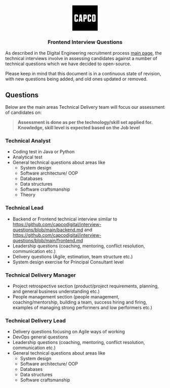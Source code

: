 <!-- PROJECT LOGO -->
<br />
<p align="center">
  <a href="https://github.com/capcodigital/repo_name">
    <img src="images/logo.png" alt="Logo" width="80" height="80">
  </a>

<h3 align="center"> Frontend Interview Questions </h3>

As described in the Digital Engineering recruitment process [main page](https://github.com/capcodigital/interview-questions/blob/main/README.md#interview-questions), the technical interviews involve in assessing candidates against a number of technical questions which we have decided to open-source.

Please keep in mind that this document is in a continuous state of revision, with new questions being added, and old ones updated or removed.

## Questions

Below are the main areas Technical Delivery team will focus our assessment of candidates on:

> **Assessment is done as per the technology/skill set applied for.  Knowledge, skill level is expected based on the Job level**

### Technical Analyst

* Coding test in Java or Python
* Analytical test
* General technical questions about areas like 
  * System design
  * Software architecture/ OOP
  * Databases
  * Data structures
  * Software craftsmanship
  * Theory

### Technical Lead

* Backend or Frontend technical interview similar to 
https://github.com/capcodigital/interview-questions/blob/main/backend.md and https://github.com/capcodigital/interview-questions/blob/main/frontend.md
* Leadership questions (coaching, mentoring, conflict resolution, communication etc.)
* Delivery questions (Agile, estimation, team structure etc.)
* System design exercise for Principal Consultant level

### Technical Delivery Manager

* Project retrospective section (product/project requirements, planning, and general business understanding etc.)
* People management section (people management, coaching/mentorship, building a team, success hiring and firing, examples of managing strong performers and low performers etc.)

### Technical Delivery Lead

* Delivery questions focusing on Agile ways of working
* DevOps general questions
* Leadership questions (coaching, mentoring, conflict resolution, communication etc.)
* General technical questions about areas like 
  * System design
  * Software architecture/ OOP
  * Databases
  * Data structures
  * Software craftsmanship
